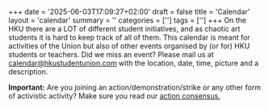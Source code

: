 +++
date = '2025-06-03T17:09:27+02:00'
draft = false
title = 'Calendar'
layout = 'calendar'
summary = ''
categories = ['']
tags = ['']
+++
On the HKU there are a LOT of different student initiatives, and as chaotic art students it is hard to keep track of all of them. This calendar is meant for activities of the Union but also of other events organised by (or for) HKU students or teachers.
Did we miss an event? Please mail us at [calendar@hkustudentunion.com](mailto:calendar@hkustudentunion.com) with the location, date, time, picture and a description.

**Important:** Are you joining an action/demonstration/strike or any other form of activistic activity? Make sure you read our [action consensus.](/about#action-consensus)
